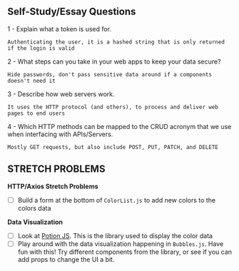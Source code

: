 ## Self-Study/Essay Questions

1 - Explain what a token is used for.

	Authenticating the user, it is a hashed string that is only returned if the login is valid

2 - What steps can you take in your web apps to keep your data secure?

	Hide passwords, don't pass sensitive data around if a components doesn't need it

3 - Describe how web servers work.

	It uses the HTTP protocol (and others), to process and deliver web pages to end users

4 - Which HTTP methods can be mapped to the CRUD acronym that we use when interfacing with APIs/Servers.

	Mostly GET requests, but also include POST, PUT, PATCH, and DELETE

## STRETCH PROBLEMS
**HTTP/Axios Stretch Problems**
- [ ] Build a form at the bottom of `ColorList.js` to add new colors to the colors data

**Data Visualization**
- [ ] Look at [Potion JS](https://potion.js.org/). This is the library used to display the color data
- [ ] Play around with the data visualization happening in `Bubbles.js`. Have fun with this! Try different components from the library, or see if you can add props to change the UI a bit.
